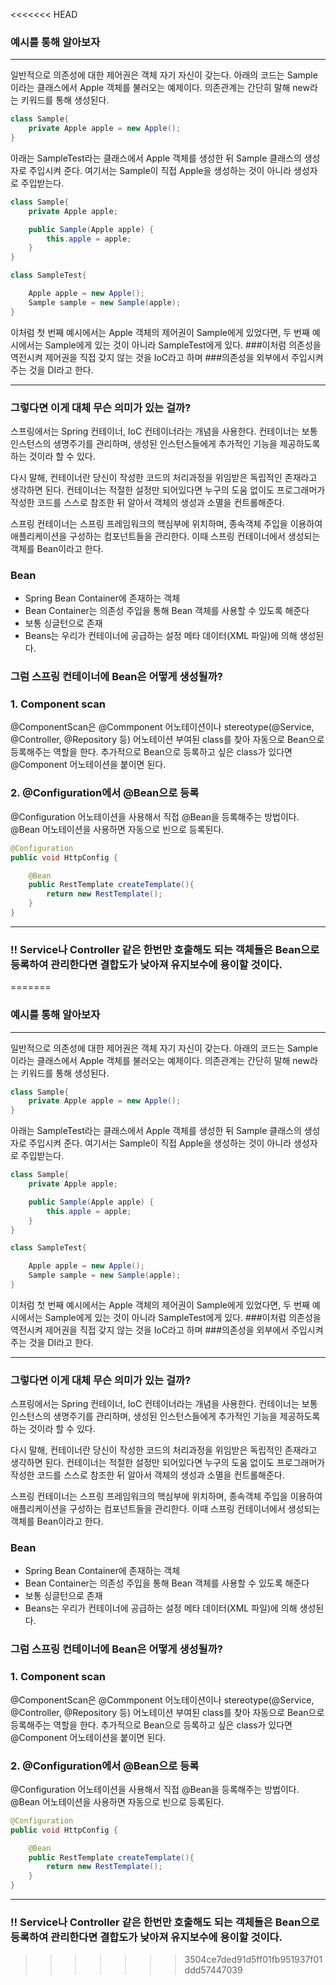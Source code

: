 <<<<<<< HEAD
### 예시를 통해 알아보자
---
일반적으로 의존성에 대한 제어권은 객체 자기 자신이 갖는다. 아래의 코드는 Sample이라는 클래스에서 Apple 객체를 불러오는 예제이다. 의존관계는 간단히 말해 new라는 키워드를 통해 생성된다.
```java
class Sample{
    private Apple apple = new Apple();
}
```

아래는 SampleTest라는 클래스에서 Apple 객체를 생성한 뒤 Sample 클래스의 생성자로 주입시켜 준다. 여기서는 Sample이 직접 Apple을 생성하는 것이 아니라 생성자로 주입받는다.
```java
class Sample{
    private Apple apple;

    public Sample(Apple apple) {
        this.apple = apple;
    }
}

class SampleTest{

    Apple apple = new Apple();
    Sample sample = new Sample(apple);
}
```

이처럼 첫 번째 예시에서는 Apple 객체의 제어권이 Sample에게 있었다면, 두 번째 예시에서는 Sample에게 있는 것이 아니라 SampleTest에게 있다. 
###이처럼 의존성을 역전시켜 제어권을 직접 갖지 않는 것을 IoC라고 하며
###의존성을 외부에서 주입시켜 주는 것을 DI라고 한다.


---
### 그렇다면 이게 대체 무슨 의미가 있는 걸까?

스프링에서는 Spring 컨테이너, IoC 컨테이너라는 개념을 사용한다. 컨테이너는 보통 인스턴스의 생명주기를 관리하며, 생성된 인스턴스들에게 추가적인 기능을 제공하도록 하는 것이라 할 수 있다.

다시 말해, 컨테이너란 당신이 작성한 코드의 처리과정을 위임받은 독립적인 존재라고 생각하면 된다. 컨테이너는 적절한 설정만 되어있다면 누구의 도움 없이도 프로그래머가 작성한 코드를 스스로 참조한 뒤 알아서 객체의 생성과 소멸을 컨트롤해준다.

스프링 컨테이너는 스프링 프레임워크의 핵심부에 위치하며, 종속객체 주입을 이용하여 애플리케이션을 구성하는 컴포넌트들을 관리한다. 이때 스프링 컨테이너에서 생성되는 객체를 Bean이라고 한다.

 
 ### Bean
 - Spring Bean Container에 존재하는 객체
 - Bean Container는 의존성 주입을 통해 Bean 객체를 사용할 수 있도록 해준다
 - 보통 싱글턴으로 존재
 - Beans는 우리가 컨테이너에 공급하는 설정 메타 데이터(XML 파일)에 의해 생성된다.


### 그럼 스프링 컨테이너에 Bean은 어떻게 생성될까?
### 1. Component scan
@ComponentScan은 @Commponent 어노테이션이나 stereotype(@Service, @Controller, @Repository 등) 어노테이션 부여된 class를 찾아 자동으로 Bean으로 등록해주는 역할을 한다.
추가적으로 Bean으로 등록하고 싶은 class가 있다면 @Component 어노테이션을 붙이면 된다.

### 2. @Configuration에서 @Bean으로 등록
@Configuration 어노테이션을 사용해서 직접 @Bean을 등록해주는 방법이다. @Bean 어노테이션을 사용하면 자동으로 빈으로 등록된다.
```java
@Configuration
public void HttpConfig {

    @Bean
    public RestTemplate createTemplate(){
        return new RestTemplate();
    }
}
```

---
### !! Service나 Controller 같은 한번만 호출해도 되는 객체들은 Bean으로 등록하여 관리한다면 결합도가 낮아져 유지보수에 용이할 것이다. 

=======
### 예시를 통해 알아보자
---
일반적으로 의존성에 대한 제어권은 객체 자기 자신이 갖는다. 아래의 코드는 Sample이라는 클래스에서 Apple 객체를 불러오는 예제이다. 의존관계는 간단히 말해 new라는 키워드를 통해 생성된다.
```java
class Sample{
    private Apple apple = new Apple();
}
```

아래는 SampleTest라는 클래스에서 Apple 객체를 생성한 뒤 Sample 클래스의 생성자로 주입시켜 준다. 여기서는 Sample이 직접 Apple을 생성하는 것이 아니라 생성자로 주입받는다.
```java
class Sample{
    private Apple apple;

    public Sample(Apple apple) {
        this.apple = apple;
    }
}

class SampleTest{

    Apple apple = new Apple();
    Sample sample = new Sample(apple);
}
```

이처럼 첫 번째 예시에서는 Apple 객체의 제어권이 Sample에게 있었다면, 두 번째 예시에서는 Sample에게 있는 것이 아니라 SampleTest에게 있다. 
###이처럼 의존성을 역전시켜 제어권을 직접 갖지 않는 것을 IoC라고 하며
###의존성을 외부에서 주입시켜 주는 것을 DI라고 한다.


---
### 그렇다면 이게 대체 무슨 의미가 있는 걸까?

스프링에서는 Spring 컨테이너, IoC 컨테이너라는 개념을 사용한다. 컨테이너는 보통 인스턴스의 생명주기를 관리하며, 생성된 인스턴스들에게 추가적인 기능을 제공하도록 하는 것이라 할 수 있다.

다시 말해, 컨테이너란 당신이 작성한 코드의 처리과정을 위임받은 독립적인 존재라고 생각하면 된다. 컨테이너는 적절한 설정만 되어있다면 누구의 도움 없이도 프로그래머가 작성한 코드를 스스로 참조한 뒤 알아서 객체의 생성과 소멸을 컨트롤해준다.

스프링 컨테이너는 스프링 프레임워크의 핵심부에 위치하며, 종속객체 주입을 이용하여 애플리케이션을 구성하는 컴포넌트들을 관리한다. 이때 스프링 컨테이너에서 생성되는 객체를 Bean이라고 한다.

 
 ### Bean
 - Spring Bean Container에 존재하는 객체
 - Bean Container는 의존성 주입을 통해 Bean 객체를 사용할 수 있도록 해준다
 - 보통 싱글턴으로 존재
 - Beans는 우리가 컨테이너에 공급하는 설정 메타 데이터(XML 파일)에 의해 생성된다.


### 그럼 스프링 컨테이너에 Bean은 어떻게 생성될까?
### 1. Component scan
@ComponentScan은 @Commponent 어노테이션이나 stereotype(@Service, @Controller, @Repository 등) 어노테이션 부여된 class를 찾아 자동으로 Bean으로 등록해주는 역할을 한다.
추가적으로 Bean으로 등록하고 싶은 class가 있다면 @Component 어노테이션을 붙이면 된다.

### 2. @Configuration에서 @Bean으로 등록
@Configuration 어노테이션을 사용해서 직접 @Bean을 등록해주는 방법이다. @Bean 어노테이션을 사용하면 자동으로 빈으로 등록된다.
```java
@Configuration
public void HttpConfig {

    @Bean
    public RestTemplate createTemplate(){
        return new RestTemplate();
    }
}
```

---
### !! Service나 Controller 같은 한번만 호출해도 되는 객체들은 Bean으로 등록하여 관리한다면 결합도가 낮아져 유지보수에 용이할 것이다. 

>>>>>>> 3504ce7ded91d5ff01fb951937f01ddd57447039
